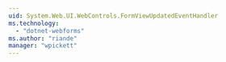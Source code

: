 ```yaml
---
uid: System.Web.UI.WebControls.FormViewUpdatedEventHandler
ms.technology: 
  - "dotnet-webforms"
ms.author: "riande"
manager: "wpickett"
---
```

